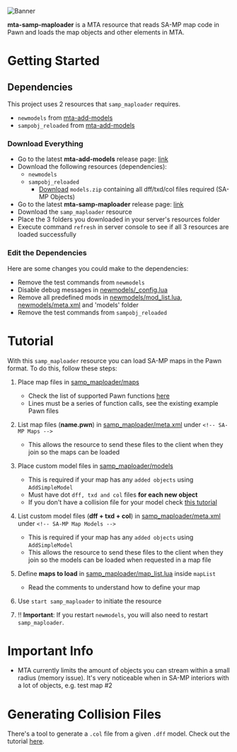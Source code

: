 ![Banner](https://i.imgur.com/zynzF9k.png)

**mta-samp-maploader** is a MTA resource that reads SA-MP map code in Pawn and loads the map objects and other elements in MTA.

# Getting Started

## Dependencies

This project uses 2 resources that `samp_maploader` requires.

- `newmodels` from [mta-add-models](https://github.com/Fernando-A-Rocha/mta-add-models)
- `sampobj_reloaded` from [mta-add-models](https://github.com/Fernando-A-Rocha/mta-add-models)

### Download Everything

- Go to the latest **mta-add-models** release page: [link](https://github.com/Fernando-A-Rocha/mta-add-models/releases/latest)
- Download the following resources (dependencies):
  - `newmodels`
  - `sampobj_reloaded`
    - [Download](https://www.mediafire.com/file/mgqrk0rq7jrgsuc/models.zip/file) `models.zip` containing all dff/txd/col files required (SA-MP Objects)
- Go to the latest **mta-samp-maploader** release page: [link](https://github.com/Fernando-A-Rocha/mta-samp-maploader/releases/latest)
- Download the `samp_maploader` resource
- Place the 3 folders you downloaded in your server's resources folder
- Execute command `refresh` in server console to see if all 3 resources are loaded successfully

### Edit the Dependencies

Here are some changes you could make to the dependencies:

- Remove the test commands from `newmodels`
- Disable debug messages in [newmodels/_config.lua](/newmodels/_config.lua)
- Remove all predefined mods in [newmodels/mod_list.lua](/newmodels/mod_list.lua), [newmodels/meta.xml](/newmodels/meta.xml) and 'models' folder
- Remove the test commands from `sampobj_reloaded`

# Tutorial

With this `samp_maploader` resource you can load SA-MP maps in the Pawn format. To do this, follow these steps:

1. Place map files in [samp_maploader/maps](samp_maploader/maps)
    - Check the list of supported Pawn functions [here](#exported-functions)
    - Lines must be a series of function calls, see the existing example Pawn files

2. List map files (**name.pwn**) in [samp_maploader/meta.xml](samp_maploader/meta.xml) under `<!-- SA-MP Maps -->`
    - This allows the resource to send these files to the client when they join so the maps can be loaded

3. Place custom model files in [samp_maploader/models](samp_maploader/models)
    - This is required if your map has any `added objects` using `AddSimpleModel` 
    - Must have dot `dff, txd and col` files **for each new object**
    - If you don't have a collision file for your model check [this tutorial](/.github/docs/TUTORIAL_COL.md)

4. List custom model files (**dff + txd + col**) in [samp_maploader/meta.xml](samp_maploader/meta.xml) under `<!-- SA-MP Map Models -->`
    - This is required if your map has any `added objects` using `AddSimpleModel` 
    - This allows the resource to send these files to the client when they join so the models can be loaded when requested in a map file

5. Define **maps to load** in [samp_maploader/map_list.lua](samp_maploader/map_list.lua) inside `mapList`
    - Read the comments to understand how to define your map

6. Use `start samp_maploader` to initiate the resource

7. ‼️ **Important**: If you restart `newmodels`, you will also need to restart `samp_maploader`.

# Important Info

- MTA currently limits the amount of objects you can stream within a small radius (memory issue). It's very noticeable when in SA-MP interiors with a lot of objects, e.g. test map #2

# Generating Collision Files

There's a tool to generate a `.col` file from a given `.dff` model. Check out the tutorial [here](/.github/docs/TUTORIAL_COL.md).
